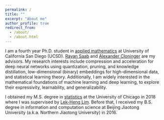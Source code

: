 ```yaml
---
permalink: /
title: ""
excerpt: "About me"
author_profile: true
redirect_from: 
  - /about/
  - /about.html
---
```


I am a fourth year Ph.D. student in [applied mathematics](https://math.ucsd.edu) at University of California San Diego (UCSD). [Rayan Saab](https://mathweb.ucsd.edu/~rsaab/) and [Alexander Cloninger](https://ccom.ucsd.edu/~acloninger/index.html) are my advisors. My research interests include compression and acceleration for deep neural networks using quantization, pruning, and knowledge distillation, low-dimensional (binary) embeddings for high-dimensional data, and statistical learning theory. Additionally, I am widely interested in the mathematical foundations of machine learning and deep learning, to explore their expressivity, learnability, and generalizability.

I obtained my M.S. degree in [statistics](https://stat.uchicago.edu) at the University of Chicago in 2018 where I was supervised by [Lek-Heng Lim](https://www.stat.uchicago.edu/~lekheng/). Before that, I received my B.S. degree in information and computation science at Beijing Jiaotong University (a.k.a. Northern Jiaotong University) in 2016.

